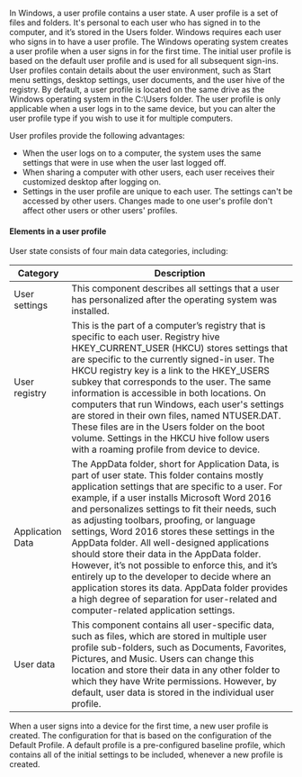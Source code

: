 

In Windows, a user profile contains a user state. A user profile is a set of files and folders. It's personal to each user who has signed in to the computer, and it’s stored in the Users folder. Windows requires each user who signs in to have a user profile. The Windows operating system creates a user profile when a user signs in for the first time. The initial user profile is based on the default user profile and is used for all subsequent sign-ins. User profiles contain details about the user environment, such as Start menu settings, desktop settings, user documents, and the user hive of the registry. By default, a user profile is located on the same drive as the Windows operating system in the C:\\Users folder. The user profile is only applicable when a user logs in to the same device, but you can alter the user profile type if you wish to use it for multiple computers.

User profiles provide the following advantages:

 -  When the user logs on to a computer, the system uses the same settings that were in use when the user last logged off.
 -  When sharing a computer with other users, each user receives their customized desktop after logging on.
 -  Settings in the user profile are unique to each user. The settings can't be accessed by other users. Changes made to one user's profile don't affect other users or other users' profiles.

#### Elements in a user profile

User state consists of four main data categories, including:

| **Category**     | **Description**                                                                                                                                                                                                                                                                                                                                                                                                                                                                                                                                                                                                                                                                                           |
| ---------------- | --------------------------------------------------------------------------------------------------------------------------------------------------------------------------------------------------------------------------------------------------------------------------------------------------------------------------------------------------------------------------------------------------------------------------------------------------------------------------------------------------------------------------------------------------------------------------------------------------------------------------------------------------------------------------------------------------------- |
| User settings    | This component describes all settings that a user has personalized after the operating system was installed.                                                                                                                                                                                                                                                                                                                                                                                                                                                                                                                                                                                              |
| User registry    | This is the part of a computer’s registry that is specific to each user. Registry hive HKEY_CURRENT_USER (HKCU) stores settings that are specific to the currently signed-in user. The HKCU registry key is a link to the HKEY_USERS subkey that corresponds to the user. The same information is accessible in both locations. On computers that run Windows, each user's settings are stored in their own files, named NTUSER.DAT. These files are in the Users folder on the boot volume. Settings in the HKCU hive follow users with a roaming profile from device to device.                                                                                                                         |
| Application Data | The AppData folder, short for Application Data, is part of user state. This folder contains mostly application settings that are specific to a user. For example, if a user installs Microsoft Word 2016 and personalizes settings to fit their needs, such as adjusting toolbars, proofing, or language settings, Word 2016 stores these settings in the AppData folder. All well-designed applications should store their data in the AppData folder. However, it’s not possible to enforce this, and it’s entirely up to the developer to decide where an application stores its data. AppData folder provides a high degree of separation for user-related and computer-related application settings. |
| User data        | This component contains all user-specific data, such as files, which are stored in multiple user profile sub-folders, such as Documents, Favorites, Pictures, and Music. Users can change this location and store their data in any other folder to which they have Write permissions. However, by default, user data is stored in the individual user profile. |

When a user signs into a device for the first time, a new user profile is created. The configuration for that is based on the configuration of the Default Profile. A default profile is a pre-configured baseline profile, which contains all of the initial settings to be included, whenever a new profile is created.
